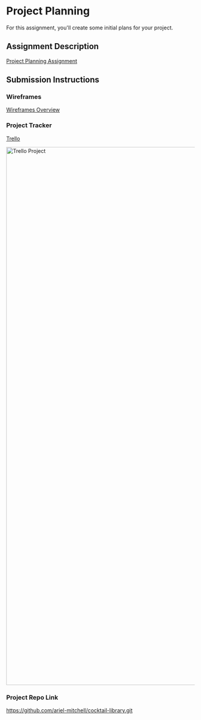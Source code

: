 # Project Planning
For this assignment, you'll create some initial plans for your project.

## Assignment Description
[Project Planning Assignment](https://education.launchcode.org/liftoff/modules/assignments/project-planning)

## Submission Instructions

### Wireframes
[Wireframes Overview](https://miro.com/app/board/uXjVPHZazTM=/)




### Project Tracker
[Trello](https://trello.com/b/xchiE6wX/liftoff-project-cocktail-library)

<img width="1436" alt="Trello Project " src="https://user-images.githubusercontent.com/67169258/200454391-cfc43a6e-208c-4040-b5e1-5d81e7a43cc5.png">



### Project Repo Link

https://github.com/ariel-mitchell/cocktail-library.git
